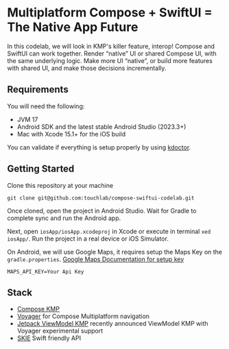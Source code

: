# Multiplatform Compose + SwiftUI = The Native App Future

In this codelab, we will look in KMP's killer feature, interop! Compose and SwiftUI can work together.
Render “native” UI or shared Compose UI, with the same underlying logic.
Make more UI “native”, or build more features with shared UI, and make those decisions incrementally.

## Requirements

You will need the following:

- JVM 17
- Android SDK and the latest stable Android Studio (2023.3+)
- Mac with Xcode 15.1+ for the iOS build

You can validate if everything is setup properly by using [kdoctor](https://github.com/Kotlin/kdoctor).

## Getting Started

Clone this repository at your machine

`git clone git@github.com:touchlab/compose-swiftui-codelab.git`

Once cloned, open the project in Android Studio. Wait for Gradle to complete sync and run the Android app.

Next, open `iosApp/iosApp.xcodeproj` in Xcode or execute in terminal `xed iosApp/`. Run the project in a real device or iOS Simulator.

On Android, we will use Google Maps, it requires setup the Maps Key on the `gradle.properties`. [Google Maps Documentation for setup key](https://developers.google.com/maps/documentation/android-sdk/get-api-key)

`MAPS_API_KEY=Your Api Key`

## Stack

- [Compose KMP](https://github.com/JetBrains/compose-multiplatform)
- [Voyager](https://github.com/adrielcafe/voyager) for Compose Multiplatform navigation
- [Jetpack ViewModel KMP](https://www.jetbrains.com/help/kotlin-multiplatform-dev/compose-lifecycle.html#viewmodel-implementation) recently announced ViewModel KMP with Voyager experimental support
- [SKIE](https://github.com/touchlab/SKIE) Swift friendly API
